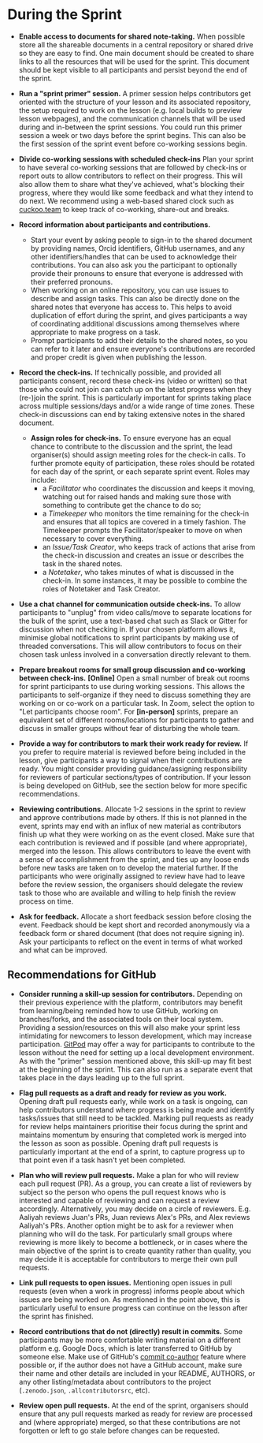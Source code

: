 # During the Sprint

- **Enable access to documents for shared note-taking.**
  When possible store all the shareable documents in a central repository or shared drive so they are easy to find.
  One main document should be created to share links to all the resources that will be used for the sprint.
  This document should be kept visible to all participants and persist beyond the end of the sprint.
  
- **Run a "sprint primer" session.** A primer session helps contributors get oriented with the structure of your lesson and its associated repository,
  the setup required to work on the lesson
  (e.g. local builds to preview lesson webpages),
  and the communication channels that will be used during and in-between the sprint sessions.
  You could run this primer session a week or two days before the sprint begins.
  This can also be the first session of the sprint event before co-working sessions begin.

- **Divide co-working sessions with scheduled check-ins** 
  Plan your sprint to have several co-working sessions that are followed by check-ins or report outs to allow contributors to reflect on their progress.
  This will also allow them to share what they've achieved, what's blocking their progress, where they would like some feedback and what they intend to do next.
  We recommend using a web-based shared clock such as [cuckoo.team](https://cuckoo.team/) to keep track of co-working, share-out and breaks.

- **Record information about participants and contributions.**
  - Start your event by asking people to sign-in to the shared document by providing names, Orcid identifiers, GitHub usernames, and any other identifiers/handles that can be used to acknowledge their contributions.
  You can also ask you the participant to optionally provide their pronouns to ensure that everyone is addressed with their preferred pronouns.   
  - When working on an online repository, you can use issues to describe and assign tasks.
  This can also be directly done on the shared notes that everyone has access to.
  This helps to avoid duplication of effort during the sprint,
  and gives participants a way of coordinating additional discussions
  among themselves where appropriate to make progress on a task.
  - Prompt participants to add their details to the shared notes,
  so you can refer to it later and ensure everyone's contributions are recorded and proper credit is
  given when publishing the lesson.
  
- **Record the check-ins.**
  If technically possible, and provided all participants consent,
  record these check-ins (video or written) so that those who could not join can catch up
  on the latest progress when they (re-)join the sprint.
  This is particularly important for sprints taking place
  across multiple sessions/days and/or a wide range of time zones.
  These check-in discussions can end by taking extensive notes in the shared document.
  - **Assign roles for check-ins.**
    To ensure everyone has an equal chance to contribute to the discussion
    and the sprint,
    the lead organiser(s) should assign meeting roles for the check-in calls.
    To further promote equity of participation,
    these roles should be rotated for each day of the sprint,
    or each separate sprint event.
    Roles may include:
    - a _Facilitator_ who coordinates the discussion and keeps it moving,
      watching out for raised hands and making sure those with something to contribute
      get the chance to do so;
    - a _Timekeeper_ who monitors the time remaining for the check-in and
      ensures that all topics are covered in a timely fashion.
      The Timekeeper prompts the
      Facilitator/speaker to move on when necessary to cover everything.
    - an _Issue/Task Creator_, who keeps track of actions that arise from the check-in discussion and creates an issue or describes the task in the shared notes.
    - a _Notetaker_, who takes minutes of what is discussed in the check-in.
      In some instances, it may be possible to combine the roles of Notetaker and Task Creator.

- **Use a chat channel for communication outside check-ins.**
  To allow participants to "unplug" from video calls/move to separate locations for the bulk of the sprint,
  use a text-based chat such as Slack or Gitter for discussion when not
  checking in.
  If your chosen platform allows it, minimise global notifications
  to sprint participants by making use of threaded conversations.
  This will allow contributors to focus on their chosen task unless involved in
  a conversation directly relevant to them.

- **Prepare breakout rooms for small group discussion and co-working between check-ins.**
  **[Online]** Open a small number of break out rooms for sprint participants to use during working sessions.
  This allows the participants to self-organize if they need to discuss something they are working on or co-work on a particular task.
  In Zoom, select the option to "Let participants choose room".
  For **[in-person]** sprints, prepare an equivalent set of different rooms/locations
  for participants to gather and discuss in smaller groups without fear of
  disturbing the whole team.

- **Provide a way for contributors to mark their work ready for review.**
  If you prefer to require material is reviewed before being included in the lesson,
  give participants a way to signal when their contributions are ready.
  You might consider providing guidance/assigning responsibility for reviewers
  of particular sections/types of contribution.
  If your lesson is being developed on GitHub, see the section below for more
  specific recommendations.

- **Reviewing contributions.**
  Allocate 1-2 sessions in the sprint to review and approve contributions made by others.
  If this is not planned in the event, sprints may end with an influx of new material as contributors finish up what they were working on as the event closed.
  Make sure that each contribution is reviewed and if possible (and where appropriate), merged into the lesson. 
  This allows contributors to leave the event with a sense of accomplishment from the sprint,
  and ties up any loose ends before new tasks are taken on to develop the material further.
  If the participants who were originally assigned to review have had to leave before the review session,
  the organisers should delegate the review task to those who are available and willing to help finish the review process on time.
  
- **Ask for feedback.**
  Allocate a short feedback session before closing the event.
  Feedback should be kept short and recorded anonymously via a feedback form or shared document (that does not require signing in).
  Ask your participants to reflect on the event in terms of what worked and what can be improved.

## Recommendations for GitHub

- **Consider running a skill-up session for contributors.**
  Depending on their previous experience with the platform,
  contributors may benefit from learning/being reminded how to use GitHub,
  working on branches/forks,
  and the associated tools on their local system.
  Providing a session/resources on this will also make your sprint less
  intimidating for newcomers to lesson development,
  which may increase participation.
  [GitPod](https://gitpod.io/) may offer a way for participants to contribute to the lesson
  without the need for setting up a local development environment.
  As with the "primer" session mentioned above,
  this skill-up may fit best at the beginning of the sprint.
  This can also run as a separate event
  that takes place in the days leading up to the full sprint.

- **Flag pull requests as a draft and ready for review as you work.**
  Opening draft pull requests early, while work on a task is ongoing,
  can help contributors understand where progress is being made and identify
  tasks/issues that still need to be tackled.
  Marking pull requests as ready for review helps maintainers prioritise their
  focus during the sprint and maintains momentum by ensuring that completed work
  is merged into the lesson as soon as possible.
  Opening draft pull requests is particularly important at the end of a sprint,
  to capture progress up to that point even if a task hasn't yet been completed.

- **Plan who will review pull requests.**
  Make a plan for who will review each pull request (PR).
  As a group, you can create a list of reviewers by subject so the person who opens the pull request knows who is interested and capable of reviewing and can request a review accordingly.
  Alternatively, you may decide on a circle of reviewers. E.g. Aaliyah reviews Juan's PRs, Juan reviews Alex's PRs, and Alex reviews Aaliyah's PRs.
  Another option might be to ask for a reviewer when planning who will do the task.
  For particularly small groups where reviewing is more likely to become a bottleneck, or in cases where the main objective of the sprint is to create quantity rather than quality, you may decide it is acceptable for contributors to merge their own pull requests.

- **Link pull requests to open issues.**
  Mentioning open issues in pull requests (even when a work in progress)
  informs people about which issues are being worked on.
  As mentioned in the point above, this is particularly useful to ensure progress
  can continue on the lesson after the sprint has finished.

- **Record contributions that do not (directly) result in commits.**
  Some participants may be more comfortable writing material on a different platform
  e.g. Google Docs, which is later transferred to GitHub by someone else.
  Make use of GitHub's [commit co-author](https://github.blog/2018-01-29-commit-together-with-co-authors/) feature where possible or,
  if the author does not have a GitHub account,
  make sure their name and other details are included in your README, AUTHORS,
  or any other listing/metadata about contributors to the project
  (`.zenodo.json`, `.allcontributorsrc`, etc).

- **Review open pull requests.**
  At the end of the sprint, organisers should ensure that any pull requests marked as ready for review are processed and (where appropriate) merged,
  so that these contributions are not forgotten or left to go stale before changes can be requested.
